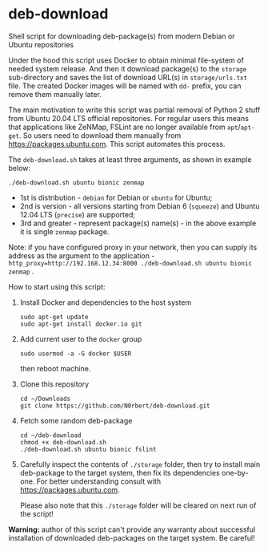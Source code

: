 # deb-download

Shell script for downloading deb-package(s) from modern Debian or Ubuntu repositories

Under the hood this script uses Docker to obtain minimal file-system of needed system release. And then it download package(s) to the `storage` sub-directory and saves the list of download URL(s) in `storage/urls.txt` file. The created Docker images will be named with `dd-` prefix, you can remove them manually later.

The main motivation to write this script was partial removal of Python 2 stuff from Ubuntu 20.04 LTS official repositories. For regular users this means that applications like ZeNMap, FSLint are no longer available from `apt`/`apt-get`. So users need to download them manually from <https://packages.ubuntu.com>. This script automates this process.

The `deb-download.sh` takes at least three arguments, as shown in example below:

```
./deb-download.sh ubuntu bionic zenmap
```

* 1st is distribution - `debian` for Debian or `ubuntu` for Ubuntu;
* 2nd is version - all versions starting from Debian 6 (`squeeze`) and Ubuntu 12.04 LTS (`precise`) are supported;
* 3rd and greater - represent package(s) name(s) - in the above example it is single `zenmap` package.

Note: if you have configured proxy in your network, then you can supply its address as the argument to the application - `http_proxy=http://192.168.12.34:8000 ./deb-download.sh ubuntu bionic zenmap` .

How to start using this script:

1. Install Docker and dependencies to the host system
   
       sudo apt-get update
       sudo apt-get install docker.io git

1. Add current user to the `docker` group
   
       sudo usermod -a -G docker $USER
   
   then reboot machine.

1. Clone this repository

       cd ~/Downloads
       git clone https://github.com/N0rbert/deb-download.git

1. Fetch some random deb-package

       cd ~/deb-download
       chmod +x deb-download.sh
       ./deb-download.sh ubuntu bionic fslint

1. Carefully inspect the contents of `./storage` folder, then try to install main deb-package to the target system, then fix its dependencies one-by-one. For better understanding consult with <https://packages.ubuntu.com>.

   Please also note that this `./storage` folder will be cleared on next run of the script!

**Warning:** author of this script can't provide any warranty about successful installation of downloaded deb-packages on the target system. Be careful!

